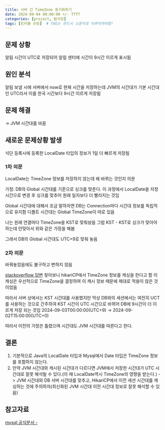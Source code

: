 ```yaml
---
title: 서버 간 TimeZone 동기화하기
date: 2024-09-04 00:00:00 +/- TTTT
categories: [project, 탐식당]
tags: [트러블 슈팅]	# TAG는 반드시 소문자로 이루어져야함!
---
```

<style>
  figcaption {
    font-size: 14px;
    color: #555;
    font-style: italic;
  }
</style>

## 문제 상황

알림 시간이 UTC로 저장되어 알림 센터에 시간이 9시간 이르게 표시됨

## 원인 분석
알림 보낼 시에 서버에서 now로 현재 시간을 저장하는데 JVM의 시간대가 기본 시간대인 UTC라서 이를 한국 시간보다 9시간 이르게 저장됨

## 문제 해결
-> JVM 시간대를 바꿈

## 새로운 문제상황 발생
식단 등록시에 등록한 LocalDate 타입의 정보가 1일 더 빠르게 저장됨

### 1차 의문
LocalDate는 TimeZone 정보를 저장하지 않는데 왜 바뀌는 것인지 의문

가정: DB의 Global 시간대를 기준으로 싱크를 맞춘다. 이 과정에서 LocalDate을 자정 시간으로 변경 후 싱크를 맞추어 원래 일자보다 더 빨라지는 것임

Global 시간대에 대해서 조금 말하자면 
DB는 Connection마다 시간대 정보를 독립적으로 유지함
디폴트 시간대는 Global TimeZone이 따로 있음

나는 원래 연결마다 TimeZone을 KST로 맞춰놨음
그럼 KST - KST로 싱크가 맞아야 하는데 안맞아서 위와 같은 가정을 해봄

그래서 DB의 Global 시간대도 UTC+9로 맞춰 놓음
### 2차 의문
바꿔놓았음에도 불구하고 변하지 않음 

[stackoverflow 답변](https://stackoverflow.com/questions/54418827/mysql-date-changes-to-yesterdays-date-after-jpa-save)
찾아보니 hikariCP에서 TimeZone 정보를 캐싱을 한다고 함 
이 캐싱은 우선적으로 TimeZone을 결정하여 이 캐시 정보 때문에 제대로 적용이 않은 것이었음

따라서 서버 상에서는 KST 시간대를 사용했지만 막상 DB와의 세션에서는 여전히 UCT를 사용하는 것으로 간주하여 KST 시간이 UTC 시간으로 바뀌어 DB에 9시간이 더 이르게 저장 되는 것임
2024-09-03T00:00:00(UTC+9) -> 2024-09-02T15:00:00(UTC+0)

따라서 이전의 가정은 틀렸으며 시간대도 JVM 시간대를 따른다고 한다.


## 결론

1. 기본적으로 Java의 LocalDate 타입과 Mysql에서 Date 타입은 TimeZone 정보를 포함하지 않는다.
2. 만약 JVM 시간대와 캐시된 시간대가 다르다면 JVM에서 저장한 시간대가 UTC 시간대로 잘못 해석될 수 있다.(이 때 LocalDate역시 TimeZone의 영향을 받는다.)
-> JVM 시간대와 DB 서버 시간대를 맞추고, HikariCP에서 이전 세션 시간대를 캐싱하는 것에 주의하자(최신화된 JVM 시간대 이전 시간대 정보로 잘못 해석할 수 있음)


## 참고자료

[mysql 공식문서 - ](https://dev.mysql.com/doc/refman/8.4/en/datetime.html)